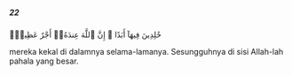 ##### 22

<span class="ayah">خَٰلِدِينَ فِيهَآ أَبَدًا ۚ إِنَّ ٱللَّهَ عِندَهُۥٓ أَجْرٌ عَظِيمٌۭ</span>

<span class="ayah_translation">mereka kekal di dalamnya selama-lamanya. Sesungguhnya di sisi Allah-lah pahala yang besar.</span>
